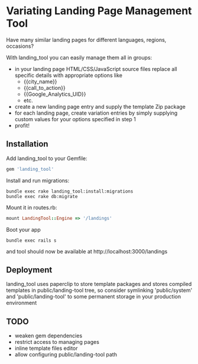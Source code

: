 # Variating Landing Page Management Tool

Have many similar landing pages for different languages, regions, occasions?

With landing_tool you can easily manage them all in groups:

* in your landing page HTML/CSS/JavaScript source files replace all specific details with appropriate options like
  * {{city_name}}
  * {{call_to_action}}
  * {{Google_Analytics_UID}}
  * etc.
* create a new landing page entry and supply the template Zip package
* for each landing page, create variation entries by simply supplying custom values for your options specified in step 1
* profit!

## Installation

Add landing_tool to your Gemfile:

```ruby
gem 'landing_tool'
```

Install and run migrations:

```console
bundle exec rake landing_tool:install:migrations
bundle exec rake db:migrate
```

Mount it in routes.rb:

```ruby
mount LandingTool::Engine => '/landings'
```

Boot your app

 ```console
 bundle exec rails s
 ```

and tool should now be available at http://localhost:3000/landings

## Deployment

landing_tool uses paperclip to store template packages and stores compiled templates in public/landing-tool tree, so consider symlinking 'public/system' and 'public/landing-tool' to some permanent storage in your production environment

## TODO

* weaken gem dependencies
* restrict access to managing pages
* inline template files editor
* allow configuring public/landing-tool path